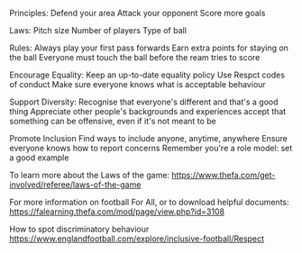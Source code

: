 Principles:
Defend your area
Attack your opponent 
Score more goals

Laws:
Pitch size
Number of players
Type of ball

Rules:
Always play your first pass forwards
Earn extra points for staying on the ball
Everyone must touch the ball before the ream tries to score

Encourage Equality:
Keep an up-to-date equality policy
Use Respct codes of conduct
Make sure everyone knows what is acceptable behaviour 

Support Diversity:
Recognise that everyone's different and that's a good thing
Appreciate other people's backgrounds and experiences
accept that something can be offensive, even if it's not meant to be

Promote Inclusion
Find ways to include anyone, anytime, anywhere
Ensure everyone knows how to report concerns
Remember you're a role model: set a good example


To learn more about the Laws of the game:
https://www.thefa.com/get-involved/referee/laws-of-the-game

For more information on football For All, or to download helpful documents:
https://falearning.thefa.com/mod/page/view.php?id=3108

How to spot discriminatory behaviour 
https://www.englandfootball.com/explore/inclusive-football/Respect
